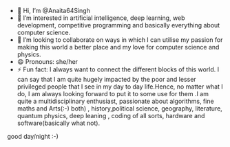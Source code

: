 - 👋 Hi, I’m @Anaita64Singh
- 👀 I’m interested in artificial intelligence, deep learning, web development, competitive programming and basically everything about computer science.
- 💞️ I’m looking to collaborate on ways in which I can utilise my passion for making this world a better place and my love for computer science and physics. 
- 😄 Pronouns: she/her
- ⚡ Fun fact: I always want to connect the different blocks of this world. I can say that I am quite hugely impacted by the poor and lesser privileged people that I see in my day to day life.Hence, no matter what I do, I am always looking forward to put it to some use for them .I am quite a multidisciplinary enthusiast, passionate about algorithms, fine maths and Arts(:-) both) , history,political science, geography, literature, quantum physics, deep leaning , coding of all sorts, hardware and software(basically what not).

<!---
--->
good day/night :-)
